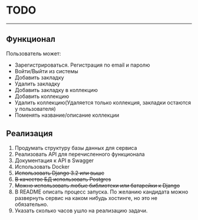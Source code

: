 # TODO

---

## Функционал
Пользователь может:
   - Зарегистрироваться. Регистрация по email и паролю
   - Войти/Выйти из системы
   - Добавить закладку
   - Удалить закладку
   - Добавить закладку в коллекцию
   - Добавить коллекцию
   - Удалить коллекцию(Удаляется только коллекция, закладки остаются у
   пользователя)
   - Поменять название/описание коллекции

## Реализация

   1. Продумать структуру базы данных для сервиса
   2. Реализовать API для перечисленного функционала
   3. Документация к API в Swagger
   4. Использовать Docker
   5. ~~Использовать Django 3.2 или выше~~
   6. ~~В качестве БД использовать Postgres~~
   7. ~~Можно использовать любые библиотеки или батарейки к Django~~
   8. В README описать процесс запуска. По желанию кандидата можно развернуть
   сервис на каком нибудь хостинге, но это не обязательно.
   9. Указать сколько часов ушло на реализацию задачи.
